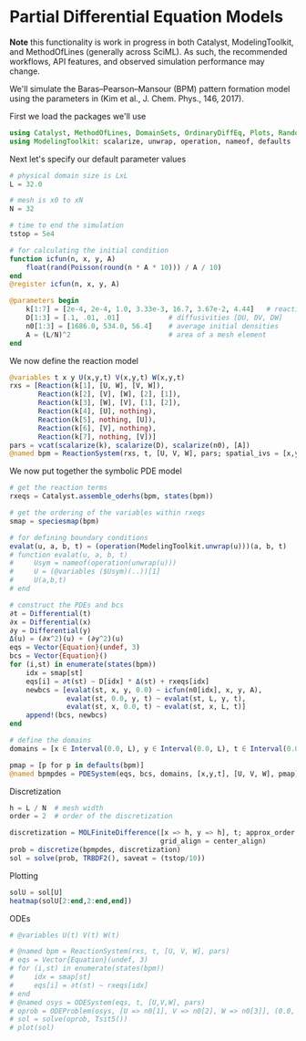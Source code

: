 # Partial Differential Equation Models
**Note** this functionality is work in progress in both Catalyst, ModelingToolkit, and MethodOfLines (generally across SciML). As such, the recommended workflows, API features, and observed simulation performance may change.

We'll simulate the Baras–Pearson–Mansour (BPM) pattern formation model using the parameters in (Kim et al., J. Chem. Phys., 146, 2017).

First we load the packages we'll use
```julia
using Catalyst, MethodOfLines, DomainSets, OrdinaryDiffEq, Plots, Random, Distributions
using ModelingToolkit: scalarize, unwrap, operation, nameof, defaults
```

Next let's specify our default parameter values
```julia
# physical domain size is LxL
L = 32.0

# mesh is x0 to xN
N = 32

# time to end the simulation
tstop = 5e4

# for calculating the initial condition
function icfun(n, x, y, A)
    float(rand(Poisson(round(n * A * 10))) / A / 10)
end
@register icfun(n, x, y, A)

@parameters begin
    k[1:7] = [2e-4, 2e-4, 1.0, 3.33e-3, 16.7, 3.67e-2, 4.44]   # reaction rates
    D[1:3] = [.1, .01, .01]            # diffusivities [DU, DV, DW]
    n0[1:3] = [1686.0, 534.0, 56.4]    # average initial densities
    A = (L/N)^2                        # area of a mesh element
end
```

We now define the reaction model
```julia
@variables t x y U(x,y,t) V(x,y,t) W(x,y,t)
rxs = [Reaction(k[1], [U, W], [V, W]),
       Reaction(k[2], [V], [W], [2], [1]),
       Reaction(k[3], [W], [V], [1], [2]),
       Reaction(k[4], [U], nothing),
       Reaction(k[5], nothing, [U]),
       Reaction(k[6], [V], nothing),
       Reaction(k[7], nothing, [V])]
pars = vcat(scalarize(k), scalarize(D), scalarize(n0), [A])
@named bpm = ReactionSystem(rxs, t, [U, V, W], pars; spatial_ivs = [x,y])
```

We now put together the symbolic PDE model
```julia
# get the reaction terms
rxeqs = Catalyst.assemble_oderhs(bpm, states(bpm))

# get the ordering of the variables within rxeqs
smap = speciesmap(bpm)

# for defining boundary conditions
evalat(u, a, b, t) = (operation(ModelingToolkit.unwrap(u)))(a, b, t)
# function evalat(u, a, b, t)
#     Usym = nameof(operation(unwrap(u)))
#     U = (@variables ($Usym)(..))[1]
#     U(a,b,t)
# end

# construct the PDEs and bcs
∂t = Differential(t)
∂x = Differential(x)
∂y = Differential(y)
Δ(u) = (∂x^2)(u) + (∂y^2)(u)
eqs = Vector{Equation}(undef, 3)
bcs = Vector{Equation}()
for (i,st) in enumerate(states(bpm))
    idx = smap[st]
    eqs[i] = ∂t(st) ~ D[idx] * Δ(st) + rxeqs[idx]
    newbcs = [evalat(st, x, y, 0.0) ~ icfun(n0[idx], x, y, A),
              evalat(st, 0.0, y, t) ~ evalat(st, L, y, t),
              evalat(st, x, 0.0, t) ~ evalat(st, x, L, t)]
    append!(bcs, newbcs)
end

# define the domains
domains = [x ∈ Interval(0.0, L), y ∈ Interval(0.0, L), t ∈ Interval(0.0, tstop)]

pmap = [p for p in defaults(bpm)]
@named bpmpdes = PDESystem(eqs, bcs, domains, [x,y,t], [U, V, W], pmap)
```

Discretization
```julia
h = L / N  # mesh width
order = 2  # order of the discretization

discretization = MOLFiniteDifference([x => h, y => h], t; approx_order = order,
                                     grid_align = center_align)
prob = discretize(bpmpdes, discretization)
sol = solve(prob, TRBDF2(), saveat = (tstop/10))
```

Plotting
```julia
solU = sol[U]
heatmap(solU[2:end,2:end,end])
```

ODEs
```julia
# @variables U(t) V(t) W(t)

# @named bpm = ReactionSystem(rxs, t, [U, V, W], pars)
# eqs = Vector{Equation}(undef, 3)
# for (i,st) in enumerate(states(bpm))
#     idx = smap[st]
#     eqs[i] = ∂t(st) ~ rxeqs[idx]
# end
# @named osys = ODESystem(eqs, t, [U,V,W], pars)
# oprob = ODEProblem(osys, [U => n0[1], V => n0[2], W => n0[3]], (0.0, tstop))
# sol = solve(oprob, Tsit5())
# plot(sol)
```
